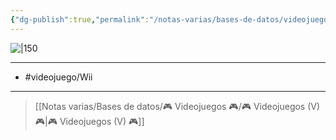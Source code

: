 ```yaml
---
{"dg-publish":true,"permalink":"/notas-varias/bases-de-datos/videojuegos/v-the-conduit/"}
---
```



![|150](https://images.igdb.com/igdb/image/upload/t_cover_big/co2fgp.jpg)

---

- #videojuego/Wii

---

> [[Notas varias/Bases de datos/🎮 Videojuegos 🎮/🎮 Videojuegos (V) 🎮\|🎮 Videojuegos (V) 🎮]]